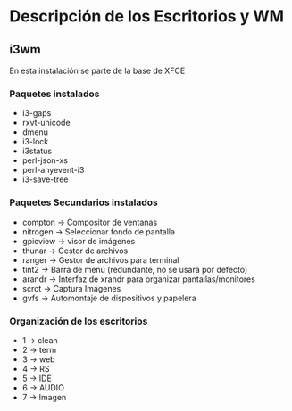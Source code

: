 # Descripción de los Escritorios y WM

## i3wm

En esta instalación se parte de la base de XFCE

### Paquetes instalados

-   i3-gaps
-   rxvt-unicode
-   dmenu
-   i3-lock
-   i3status
-   perl-json-xs
-   perl-anyevent-i3
-   i3-save-tree


### Paquetes Secundarios instalados
-   compton → Compositor de ventanas
-   nitrogen → Seleccionar fondo de pantalla
-   gpicview → visor de imágenes
-   thunar → Gestor de archivos
-   ranger → Gestor de archivos para terminal
-   tint2 → Barra de menú (redundante, no se usará por defecto)
-   arandr → Interfaz de xrandr para organizar pantallas/monitores
-   scrot → Captura Imágenes
-   gvfs → Automontaje de dispositivos y papelera

### Organización de los escritorios

-   1 → clean
-   2 → term
-   3 → web
-   4 → RS
-   5 → IDE
-   6 → AUDIO
-   7 → Imagen
